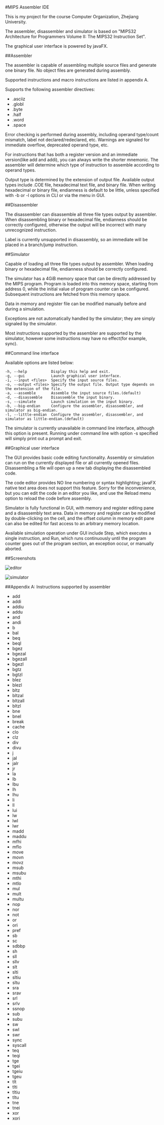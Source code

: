 #MIPS Assembler IDE

This is my project for the course Computer Organization, Zhejiang University.

The assembler, disassembler and simulator is based on "MIPS32 Architecture for Programmers Volume II: The MIPS32 Instruction Set".

The graphical user interface is powered by javaFX.

##Assembler

The assembler is capable of assembling multiple source files and generate one binary file. No object files are generated during assembly.

Supported instructions and macro instructions are listed in appendix A.

Supports the following assembler directives:

* .asciiz
* .globl
* .byte
* .half
* .word
* .space

Error checking is performed during assembly, including operand type/count mismatch, label not declared/redeclared, etc. Warnings are signaled for immediate overflow, deprecated operand type, etc.

For instructions that has both a register version and an immediate version(like add and addi), you can always write the shorter mnemonic. The assembler will determine which type of instruction to assemble according to operand types.

Output type is determined by the extension of output file. Available output types include .COE file, hexadecimal text file, and binary file. When writing hexadecimal or binary file, endianness is default to be little, unless specified with -b or -l options in CLI or via the menu in GUI.

##Disassembler

The disassembler can disassemble all three file types output by assembler. When disassembling binary or hexadecimal file, endianness should be correctly configured, otherwise the output will be incorrect with many unrecognized instruction.

Label is currently unsupported in disassembly, so an immediate will be placed in a branch/jump instruction.

##Simulator

Capable of loading all three file types output by assembler. When loading binary or hexadecimal file, endianness should be correctly configured.

The simulator has a 4GiB memory space that can be directly addressed by the MIPS program. Program is loaded into this memory space, starting from address 0, while the initial value of program counter can be configured. Subsequent instructions are fetched from this memory space.

Data in memory and register file can be modified manually before and during a simulation.

Exceptions are not automatically handled by the simulator; they are simply signaled by the simulator.

Most instructions supported by the assembler are supported by the simulator, however some instructions may have no effect(for example, sync).

##Command line interface

Available options are listed below:

```
-h, --help           Display this help and exit.
-g, --gui            Launch graphical user interface.
-i, --input <files>  Specify the input source files.
-o, --output <files> Specify the output file. Output type depends on the extension of the file.
-a, --assemble       Assemble the input source files.(default)
-d, --disassemble    Disassemble the input binary.
-s, --simulate       Launch simulation on the input binary.
-b, --big-endian     Configure the assembler, disassembler, and simulator as big-endian.
-l, --little-endian  Configure the assembler, disassembler, and simulator as little-endian.(default)
```

The simulator is currently unavailable in command line interface, although this option is present. Running under command line with option -s specified will simply print out a prompt and exit.

##Graphical user interface

The GUI provides basic code editing functionality. Assembly or simulation can run on the currently displayed file or all currently opened files. Disassembling a file will open up a new tab displaying the disassembled code.

The code editor provides NO line numbering or syntax highlighting; javaFX native text area does not support this feature. Sorry for the inconvenience, but you can edit the code in an editor you like, and use the Reload menu option to reload the code before assembly.

Simulator is fully functional in GUI, with memory and register editing pane and a disassembly text area. Data in memory and register can be modified by double-clicking on the cell, and the offset column in memory edit pane can also be edited for fast access to an arbitrary memory location. 

Available simulation operation under GUI include Step, which executes a single instruction, and Run, which runs continuously until the program counter goes out of the program section, an exception occur, or manually aborted.

##Screenshots

![editor](screenshots/editor.png)

![simulator](screenshots/simulator.png)

##Appendix A: Instructions supported by assembler

* add
* addi
* addiu
* addu
* and
* andi
* b
* bal
* beq
* beql
* bgez
* bgezal
* bgezall
* bgezl
* bgtz
* bgtzl
* blez
* blezl
* bltz
* bltzal
* bltzall
* bltzl
* bne
* bnel
* break
* cache
* clo
* clz
* div
* divu
* j
* jal
* jalr
* jr
* la
* lb
* lbu
* lh
* lhu
* li
* ll
* lui
* lw
* lwl
* lwr
* madd
* maddu
* mfhi
* mflo
* move
* movn
* movz
* msub
* msubu
* mthi
* mtlo
* mul
* mult
* multu
* nop
* nor
* not
* or
* ori
* pref
* sb
* sc
* sdbbp
* sh
* sll
* sllv
* slt
* slti
* sltiu
* sltu
* sra
* srav
* srl
* srlv
* ssnop
* sub
* subu
* sw
* swl
* swr
* sync
* syscall
* teq
* teqi
* tge
* tgei
* tgeiu
* tgeu
* tlt
* tlti
* tltiu
* tltu
* tne
* tnei
* xor
* xori